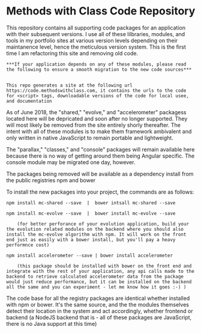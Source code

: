 # Methods with Class Code Repository



This repository contains all supporting code packages for an application with their subsequent versions. I use all of these lilbraries, modules, and tools in my portfolio sites at various version levels depending on their maintanence level, hence the meticulous version system. This is the first time I am refactoring this site and removing old code.

	***If your application depends on any of these modules, please read the following to ensure a smooth migration to the new code sources***


	This repo generates a site at the following url https://code.methodswithclass.com, it contains the urls to the code for <script> tags, downloadable versions of the code for local usee, and documentation


As of June 2018, the "shared," "evolve," and "accelerometer" packagess located here will be depricated and soon after no longer supported. They will most likely be removed from the site entirely shorly thereafter. The intent with all of these modules is to make them framework ambivalent and only written in native JavaScript to remain portable and lightweight. 


The "parallax," "classes," and "console" packages will remain available here because there is no way of getting around them being Angular specific. The console module may be migrated one day, however. 

	

The packages being removed will be available as a dependency install from the public registries npm and bower


To install the new packages into your project, the commands are as follows: 

	
	npm install mc-shared --save  |  bower intsall mc-shared --save

	npm install mc-evolve --save  |  bower install mc-evolve --save

		(for better perforance of your evolution application, build your the evolution related modules on the backend where you should also install the mc-evolve algorithm with npm. It will work on the front end just as easily with a bower install, but you'll pay a heavy performnce cost)

	npm install accelerometer --save | bower install accelerometer

		(this package should be installed with bower on the front end and integrate with the rest of your application, any api calls made to the backend to retrieve calculated accelerometer data from the package would just reduce performance, but it can be installed on the backend all the same and you can experiment - let me know how it goes :-) )  


The code base for all the registry packages are identical whether installed with npm or bower. It's the same source, and the the modules themselves detect their location in the system and act accordingly, whether frontend or backend (a NodeJS backend that is - all of these packages are JavaScript, there is no Java support at this time)



